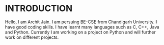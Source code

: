 # INTRODUCTION
Hello, I am Archit Jain. 
I am persuing BE-CSE from Chandigarh University. 
I have good coding skills. I have learnt many languages such as C, C++, Java and Python. 
Currently I am working on a project on Python and will further work on different projects.
